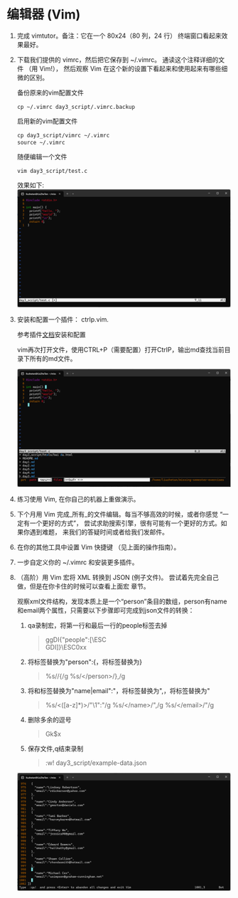 # 编辑器 (Vim)

1. 完成 vimtutor。备注：它在一个 80x24（80 列，24 行） 终端窗口看起来效果最好。
2. 下载我们提供的 vimrc，然后把它保存到 ~/.vimrc。 通读这个注释详细的文件 （用 Vim!）， 然后观察 Vim 在这个新的设置下看起来和使用起来有哪些细微的区别。

    备份原来的vim配置文件

    ```shell
    cp ~/.vimrc day3_script/.vimrc.backup
    ```

    启用新的vim配置文件

    ```shell
    cp day3_script/vimrc ~/.vimrc 
    source ~/.vimrc 
    ```

    随便编辑一个文件

    ```shell
    vim day3_script/test.c
    ```

    效果如下:
    ![效果](./imgs/3-2-1.png)

3. 安装和配置一个插件： ctrlp.vim.

    参考插件[文档](https://github.com/ctrlpvim/ctrlp.vim/blob/master/readme.md)安装和配置

    vim再次打开文件，使用CTRL+P（需要配置）打开CtrlP，输出md查找当前目录下所有的md文件。

    ![运行结果](./imgs/3-3-1.png)

4. 练习使用 Vim, 在你自己的机器上重做演示。
5. 下个月用 Vim 完成_所有_的文件编辑。每当不够高效的时候，或者你感觉 “一定有一个更好的方式”， 尝试求助搜索引擎，很有可能有一个更好的方式。如果你遇到难题， 来我们的答疑时间或者给我们发邮件。
6. 在你的其他工具中设置 Vim 快捷键 （见上面的操作指南）。
7. 一步自定义你的 ~/.vimrc 和安装更多插件。
8. （高阶）用 Vim 宏将 XML 转换到 JSON (例子文件)。 尝试着先完全自己做，但是在你卡住的时候可以查看上面宏 章节。

    观察xml文件结构，发现本质上是一个“person”条目的数组，person有name和email两个属性，只需要以下步骤即可完成到json文件的转换：

    1. qa录制宏，将第一行和最后一行的people标签去掉
        > ggDI{"people":[\ESC\
        > GDI]}\ESC0xx
    2. 将<person>标签替换为"person":{，将</person>标签替换为}
        > %s/<person>/{/g
        > %s/<\/person>/},/g
    3. 将<name>和<email>标签替换为"name|email":"，将</name>标签替换为",，将</email>标签替换为"
        > %s/<\([a-z]*\)>/"\1":"/g
        > %s/<\/name>/",/g
        > %s/<\/email>/"/g
    4. 删除多余的逗号
        > Gk$x
    5. 保存文件,q结束录制
        > :w! day3_script/example-data.json

    ![运行结构](./imgs/3-8-1.png)
